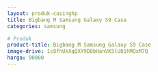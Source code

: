 ```yaml
---
layout: produk-casinghp
title: Bigbang M Samsung Galaxy S9 Case
categories: samsung

# Produk
product-title: Bigbang M Samsung Galaxy S9 Case
image-drive: 1c8fhUkXqQXY9D8bHanVK5lU81hMQxM7Q
harga: 90000
---
```

